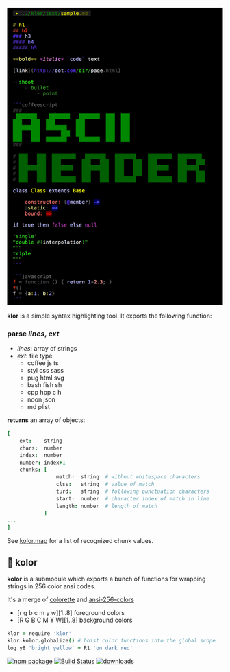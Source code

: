 
![klor](test/sample.png)

**klor** is a simple syntax highlighting tool.
It exports the following function:

### **parse** *lines*, *ext*

- *lines*: array of strings
- *ext*: file type
    - coffee js ts 
    - styl css sass
    - pug html svg 
    - bash fish sh 
    - cpp hpp c h 
    - noon json
    - md plist 
    
**returns** an array of objects:

```coffeescript
[
    ext:    string              
    chars:  number              
    index:  number              
    number: index+1 
    chunks: [
                match:  string  # without whitespace characters
                clss:   string  # value of match
                turd:   string  # following punctuation characters
                start:  number  # character index of match in line
                length: number  # length of match
            ]
...
]
```

See [kolor.map](https://github.com/monsterkodi/klor/blob/master/coffee/kolor.coffee) for a list of recognized chunk values.

## 🌈 kolor

**kolor** is a submodule which exports a bunch of functions for wrapping strings in 256 color ansi codes.

It's a merge of [colorette](https://github.com/jorgebucaran/colorette) and [ansi-256-colors](https://github.com/jbnicolai/ansi-256-colors)

- [r g b c m y w][1..8] foreground colors 
- [R G B C M Y W][1..8] background colors
    
```coffeescript
klor = require 'klor'
klor.kolor.globalize() # hoist color functions into the global scope
log y8 'bright yellow' + R1 'on dark red'
```

[![npm package][npm-image]][npm-url] 
[![Build Status][travis-image]][travis-url] 
[![downloads][downloads-image]][downloads-url] 

[npm-image]:https://img.shields.io/npm/v/klor.svg
[npm-url]:http://npmjs.org/package/klor
[travis-image]:https://travis-ci.org/monsterkodi/klor.svg?branch=master
[travis-url]:https://travis-ci.org/monsterkodi/klor
[downloads-image]:https://img.shields.io/npm/dm/klor.svg
[downloads-url]:https://www.npmtrends.com/klor
